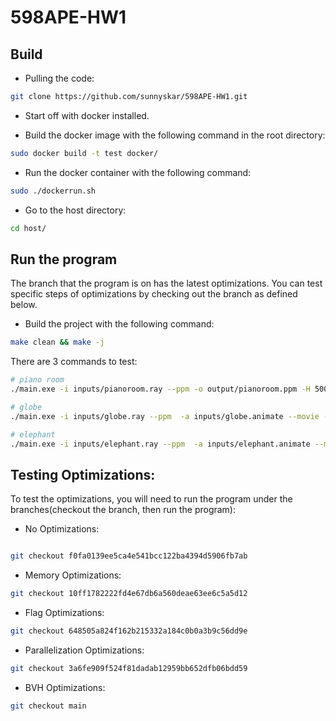 # 598APE-HW1

## Build

- Pulling the code:

```bash
git clone https://github.com/sunnyskar/598APE-HW1.git
```

- Start off with docker installed.

- Build the docker image with the following command in the root directory:

```bash
sudo docker build -t test docker/
```

- Run the docker container with the following command:

```bash
sudo ./dockerrun.sh
```

- Go to the host directory:

```bash
cd host/ 
```


## Run the program
The branch that the program is on has the latest optimizations. You can test specific steps of optimizations by checking out the branch as defined below. 

- Build the project with the following command:

```bash
make clean && make -j
```


There are 3 commands to test:
```bash
# piano room
./main.exe -i inputs/pianoroom.ray --ppm -o output/pianoroom.ppm -H 500 -W 500

# globe
./main.exe -i inputs/globe.ray --ppm  -a inputs/globe.animate --movie -F 24 

# elephant
./main.exe -i inputs/elephant.ray --ppm  -a inputs/elephant.animate --movie -F 24 -W 100 -H 100 -o output/sphere.mp4 
```

## Testing Optimizations:

To test the optimizations, you will need to run the program under the branches(checkout the branch, then run the program):

- No Optimizations:
```bash

git checkout f0fa0139ee5ca4e541bcc122ba4394d5906fb7ab
```

- Memory Optimizations:
```bash
git checkout 10ff1782222fd4e67db6a560deae63ee6c5a5d12
```

- Flag Optimizations:
```bash
git checkout 648505a824f162b215332a184c0b0a3b9c56dd9e
```

- Parallelization Optimizations:
```bash
git checkout 3a6fe909f524f81dadab12959bb652dfb06bdd59
```

- BVH Optimizations:
```bash
git checkout main
```







